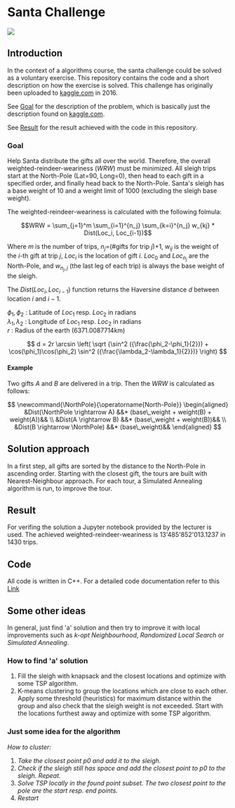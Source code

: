 # Santa Challenge

![](https://github.com/Resistor10k1/santa-challenge/actions/workflows/santa-challenge-unit-tests.yml/badge.svg)

## Introduction

In the context of a algorithms course, the santa challenge could be solved as a voluntary exercise. This repository contains the code and a short description on how the exercise is solved.
This challenge has originally been uploaded to <a href="https://www.kaggle.com/competitions/santas-stolen-sleigh" target="_blank">kaggle.com</a> in 2016.

See [Goal](#goal) for the description of the problem, which is basically just the description found on <a href="https://www.kaggle.com/competitions/santas-stolen-sleigh" target="_blank">kaggle.com</a>.

See [Result](#result) for the result achieved with the code in this repository.

### Goal

Help Santa distribute the gifts all over the world. Therefore, the overall weighted-reindeer-weariness ($WRW$) must be minimized. All sleigh trips start at the North-Pole (Lat=90, Long=0), then head to each gift in a specified order, and finally head back to the North-Pole. Santa's sleigh has a base weight of 10 and a weight limit of 1000 (excluding the sleigh base weight).

The weighted-reindeer-weariness is calculated with the following folmula:

$$WRW = \sum_{j=1}^m \sum_{i=1}^{n_j} \sum_{k=i}^{n_j} w_{kj} * Dist(Loc_i, Loc_{i-1})$$

Where $m$ is the number of trips, $n_j =$(#gifts for trip $j$)$+1$, $w_{ij}$ is the weight of the $i$-th gift at trip $j$, $Loc_i$ is the location of gift $i$. $Loc_0$ and $Loc_{n_j}$ are the North-Pole, and $w_{n_{j},j}$ (the last leg of each trip) is always the base weight of the sleigh.

The $Dist(Loc_i, Loc_{i-1})$ function returns the Haversine distance $d$ between location $i$ and $i-1$.

$\phi_1, \phi_2$ : Latitude of $Loc_1$ resp. $Loc_2$ in radians<br>
$\lambda_1, \lambda_2$ : Longitude of $Loc_1$ resp. $Loc_2$ in radians<br>
$r$ : Radius of the earth (6371.0087714km)

$$ d = 2r \arcsin \left( \sqrt {\sin^2 ({\frac{\phi_2-\phi_1}{2}}) + \cos(\phi_1)\cos(\phi_2) \sin^2 ({\frac{\lambda_2-\lambda_1}{2}})} \right) $$

#### Example

Two gifts $A$ and $B$ are delivered in a trip. Then the $WRW$ is calculated as follows:

$$
\newcommand{\NorthPole}{\operatorname{North-Pole}}
\begin{aligned}
&Dist(\NorthPole \rightarrow A) &&* (base\_weight + weight(B) + weight(A))&& \\
&Dist(A \rightarrow B) &&* (base\_weight + weight(B))&& \\
&Dist(B \rightarrow \NorthPole) &&* (base\_weight)&&
\end{aligned}
$$

## Solution approach

In a first step, all gifts are sorted by the distance to the North-Pole in ascending order. Starting with the closest gift, the tours are built with Nearest-Neighbour approach. For each tour, a Simulated Annealing algorithm is run, to improve the tour.

## Result

For verifing the solution a Jupyter notebook provided by the lecturer is used. The achieved weighted-reindeer-weariness is
13'485'852'013.1237 in 1430 trips.

## Code

All code is written in C++. For a detailed code documentation refer to this <a href="./docs/doxygen/html/index.html" target="_blank">Link</a>

## Some other ideas

In general, just find 'a' solution and then try to improve it with local improvements such as *k-opt Neighbourhood*, *Randomized Local Search* or *Simulated Annealing*.

### How to find 'a' solution

1. Fill the sleigh with knapsack and the closest locations and optimize with some TSP algorithm.
2. K-means clustering to group the locations which are close to each other. Apply some threshold (heuristics) for maximum distance within the group and also check that the sleigh weight is not exceeded. Start with the locations furthest away and optimize with some TSP algorithm.

### Just some idea for the algorithm
*How to cluster:*<br>
1. *Take the closest point p0 and add it to the sleigh.*
2. *Check if the sleigh still has space and add the closest point to p0 to the sleigh. Repeat.*
3. *Solve TSP locally in the found point subset. The two closest point to the pole are the start resp. end points.*
4. *Restart*



